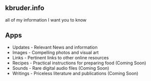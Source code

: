 ## kbruder.info

all of my information I want you to know

## Apps

* Updates - Relevant News and information
* Images - Compelling photos and visual art
* Links - Pertinent links to other online resources
* Recipes - Practical instructions for preparing food (Coming Soon)
* Sounds - Rare digital audio files (Coming Soon)
* Writings - Priceless literature and publications (Coming Soon)
